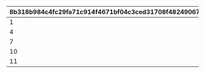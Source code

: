 |8b318b984c4fc29fa71c914f4671bf04c3ced31708f48249067a017dd8105892|923bf625e5eb66ad59a2fe4b99cb2106ad6bb1670ec73b2961fbc403d2c52055|56cc0b366cfb843d6685d547146555752d575b7537aa9ed1ea2377d25a0b8dbe|a89dd92428800166b12cf9a194b007151c8b52f63f4410f2ce4e91e139e226bd|81b9b6550ccf7427ef50609487a02762a9282245c0079f38bf7a66e75e7c707b|d62371c3067b562ab7ad278a6afb39c17851fc04fbd23f328372ad02b6b47fd6|6ba2e41cdb567b944d142343079ca1242ed6acbd6f4c1a2e335765ebb2b68c17|184299ca9f378807c4cdee96f31fdb5432ac95b4c55d813824bdb7f807a328be|01446e463ca7c0ae0808bd98d63b6c0ac19885d65f0d89cafab025f00dfaedea|2aebb592b479c0116557e8a84296c17554340e3a224e2e54d4ed0e2ec1cfd27e|7023ade8c5ea63535f6277a18093b854b22ce34b1e3edcdea1ade72f0cf6171a|5b1a7f7a98103dcd7de22d0f732faf710dcba2df702937e056f2fcc055391b60|
| --- | --- | --- | --- | --- | --- | --- | --- | --- | --- | --- | --- |
|1|10011|50003|0|23001|804100101|0|1001|22003|1|94002|20003|
|4|10021|50003|1|23001|804100201|1|1002|22003|1|94002|91002|
|7|10031|50003|4|23001|804100301|1|1003|22003|1|94002|91002|
|10|10040|50003|7|23001|0|1|1004|22003|0|94002|91002|
|11|10050|21953|10|25021|0|0|1005|140001|0|91002|4104402|